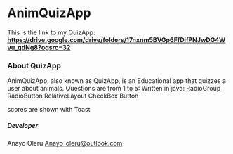 # AnimQuizApp
This is the link to my QuizApp:
**https://drive.google.com/drive/folders/17nxnm5BVGp6FfDifPNJwDG4Wvu_gdNg8?ogsrc=32**

### About QuizApp
AnimQuizApp, also known as QuizApp, is an Educational app that quizzes a user about animals. 
Questions are from 1 to 5:
Written in java:
RadioGroup
RadioButton
RelativeLayout
CheckBox
Button

scores are shown with Toast
##### Developer
Anayo Oleru
Anayo_oleru@outlook.com
